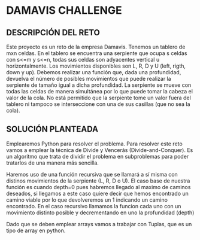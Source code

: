 # DAMAVIS CHALLENGE

## DESCRIPCIÓN DEL RETO

Este proyecto es un reto de la empresa Damavis. Tenemos un tablero de 
mxn celdas. En el tablero se encuentra una serpiente que ocupa s
celdas con s<=m y s<=n, todas sus celdas son adyacentes vertical
u horizontalmente. Los movimientos disponibles son L, R, D y U (left, rigth,
down y up). Debemos realizar una función que, dada una profundidad, devuelva
el número de posibles movimientos que puede realizar la serpiente de tamaño
igual a dicha profundidad. La serpiente se mueve con todas las celdas
de manera simultánea por lo que puede tomar la cabeza el valor de la cola.
No está permitido que la serpiente tome un valor fuera del tablero ni 
tampoco se interseccione con una de sus casillas (que no sea la cola).

## SOLUCIÓN PLANTEADA

Emplearemos Python para resolver el problema. Para resolver este reto 
vamos a emplear la técnica de Divide y Vencerás (Divide-and-Conquer). 
Es un algoritmo que trata de dividir el problema en subproblemas para 
poder tratarlos de una manera más sencilla. 

Haremos uso de una función recursiva que se llamará a sí misma con distinos
movimientos de la serpiente (L, R, D o U). El caso base de nuestra función
es cuando depth=0 pues habremos llegado al maximo de caminos deseados, 
si llegamos a este caso quiere decir que hemos encontrado un camino viable
por lo que devolveremos un 1 indicando un camino encontrado. En el caso
recursivo llamamos la funcion cada uno con un movimiento distinto posible y
decrementando en uno la profundidad (depth)

Dado que se deben emplear arrays vamos a trabajar con Tuplas, que es un 
tipo de array en python.
